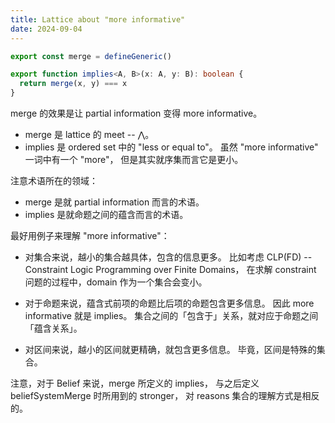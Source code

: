 ```yaml
---
title: Lattice about "more informative"
date: 2024-09-04
---
```


```typescript
export const merge = defineGeneric()

export function implies<A, B>(x: A, y: B): boolean {
  return merge(x, y) === x
}
```

merge 的效果是让 partial information 变得 more informative。

- merge 是 lattice 的 meet -- ⋀。
- implies 是 ordered set 中的 "less or equal to"。
  虽然 "more informative" 一词中有一个 "more"，
  但是其实就序集而言它是更小。

注意术语所在的领域：

- merge 是就 partial information 而言的术语。
- implies 是就命题之间的蕴含而言的术语。

最好用例子来理解 "more informative"：

- 对集合来说，越小的集合越具体，包含的信息更多。
  比如考虑 CLP(FD) -- Constraint Logic Programming over Finite Domains，
  在求解 constraint 问题的过程中，domain 作为一个集合会变小。

- 对于命题来说，蕴含式前项的命题比后项的命题包含更多信息。
  因此 more informative 就是 implies。
  集合之间的「包含于」关系，就对应于命题之间「蕴含关系」。

- 对区间来说，越小的区间就更精确，就包含更多信息。
  毕竟，区间是特殊的集合。

注意，对于 Belief 来说，merge 所定义的 implies，
与之后定义 beliefSystemMerge 时所用到的 stronger，
对 reasons 集合的理解方式是相反的。
